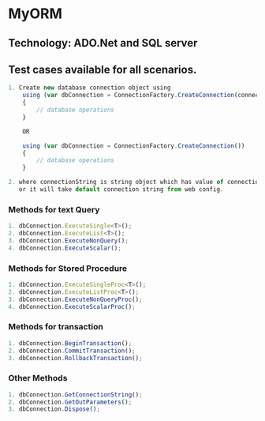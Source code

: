 # MyORM

## Technology: ADO.Net and SQL server
## Test cases available for all scenarios.

````javascript
1. Create new database connection object using 
    using (var dbConnection = ConnectionFactory.CreateConnection(connectionString))
    {
        // database operations
    }

    OR

    using (var dbConnection = ConnectionFactory.CreateConnection())
    {
        // database operations
    }

2. where connectionString is string object which has value of connection string for database,
   or it will take default connection string from web config.
````

### Methods for text Query
````javascript
1. dbConnection.ExecuteSingle<T>();
2. dbConnection.ExecuteList<T>();
3. dbConnection.ExecuteNonQuery();
4. dbConnection.ExecuteScalar();
````

### Methods for Stored Procedure
````javascript
1. dbConnection.ExecuteSingleProc<T>();
2. dbConnection.ExecuteListProc<T>();
3. dbConnection.ExecuteNonQueryProc();
4. dbConnection.ExecuteScalarProc();
````

### Methods for transaction
````javascript
1. dbConnection.BeginTransaction();
2. dbConnection.CommitTransaction();
3. dbConnection.RollbackTransaction();
````

### Other Methods
````javascript
1. dbConnection.GetConnectionString();
2. dbConnection.GetOutParameters();
3. dbConnection.Dispose();
````